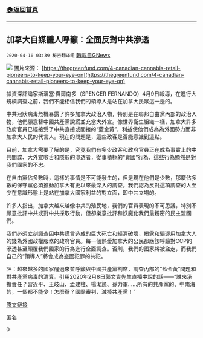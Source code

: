 ###  [:house:返回首頁](https://github.com/ourhimalayas/txt)
---

## 加拿大自媒體人呼籲：全面反對中共滲透
`2020-04-10 03:39 秘密翻译组` [轉載自GNews](https://gnews.org/zh-hant/168207/)

![](https://s3.amazonaws.com/gnews-media-offload/wp-content/uploads/2020/04/10033815/1-80.jpg)
圖片來源： [https://thegreenfund.com/4-canadian-cannabis-retail-pioneers-to-keep-your-eye-on](https://thegreenfund.com/4-canadian-cannabis-retail-pioneers-to-keep-your-eye-on)

據資深評論家斯潘塞·費爾南多（SPENCER FERNANDO）4月9日報導，在進行大規模調查之前，我們不能相信我們的領導人是站在加拿大民眾這一邊的。

中共冠狀病毒危機暴露了許多加拿大政治人物，特別是在聯邦自由黨內部的政治人物，他們願意替中國共產黨說謊並充當大外宣。像世界衛生組織一樣，加拿大許多政府官員已經接受了中共直接或間接的“藍金黃”，利益使他們成為為外國勢力而非加拿大人民的代言人。現在的問題是，這些政客是否能意識到這點。

目前，加拿大需要了解的是，究竟我們有多少政客和政府官員正在成為事實上的中共間諜、大外宣喉舌和隱形的滲透者，從事積極的“賣國”行為，這些行為顯然是對我們國家的不忠。

在自由黨佔多數時，這樣的事情是不可能發生的，但是現在他們是少數，那麼佔多數的保守黨必須推動加拿大有史以來最深入的調查。我們認為反對這項調查的人至少在意識形態上是站在加拿大國家利益的對立面，即中共立場的。

許多人指出，加拿大越來越像中共的殖民地，我們的官員表現的不可思議，特別不願意批評中共或對中共採取行動，但卻樂意批評和妖魔化我們最親密的民主盟國們。

我們必須立刻調查因中共謊言造成的巨大死亡和經濟破壞，揭露和驅逐用加拿大人的錢為外國政權服務的政府官員。每一個熱愛加拿大的公民都應該呼籲對CCP的滲透甚至顛覆我們國家的行為進行全面調查。否則，我們的國家將被盜走，而我們自己的“領導人”將會成為盜國犯罪的共犯。

評：越來越多的國家醒過來並呼籲與中國共產黨割席，調查內部的“藍金黃”問題和對共產黨病毒的清算。引用2020年2月8日郭文貴先生直播中說的話——“誰來承擔責任？習近平、王岐山、孟建柱、楊潔篪、孫力軍……所有的共產黨的、中南海的，一個都不能少！怎麼辦？國際審判，滅掉共產黨！”

[原文鏈接](https://www.spencerfernando.com/2020/04/09/canada-needs-a-relentless-thorough-extensive-investigation-into-ccp-infiltration-of-our-political-system-politicians/)

匿名

0
